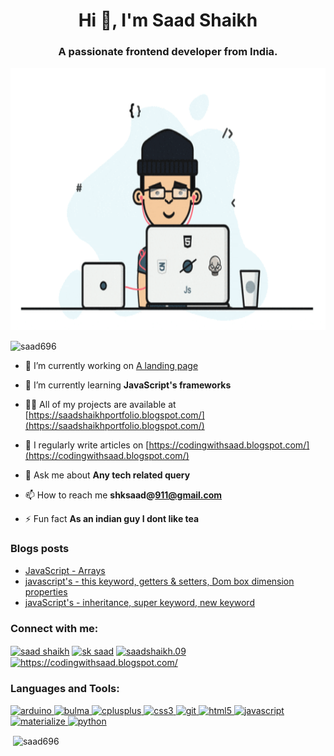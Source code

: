 <h1 align="center">Hi 👋, I'm Saad Shaikh</h1>
<h3 align="center">A passionate frontend developer from India.</h3>
<img  src = https://github.com/saad696/saad696/blob/main/man.gif width = 1080 height = 420>

<p align="left"> <img src="https://komarev.com/ghpvc/?username=saad696&label=Profile%20views&color=0e75b6&style=flat" alt="saad696" /> </p>

- 🔭 I’m currently working on [A landing page](https://saad696.github.io/coffeeWebsiteLandingPage/)

- 🌱 I’m currently learning **JavaScript's frameworks**

- 👨‍💻 All of my projects are available at [https://saadshaikhportfolio.blogspot.com/](https://saadshaikhportfolio.blogspot.com/)

- 📝 I regularly write articles on [https://codingwithsaad.blogspot.com/](https://codingwithsaad.blogspot.com/)

- 💬 Ask me about **Any tech related query**

- 📫 How to reach me **shksaad@911@gmail.com**

- ⚡ Fun fact **As an indian guy I dont like tea**

### Blogs posts
<!-- BLOG-POST-LIST:START -->
- [JavaScript - Arrays](https://codingwithsaad.blogspot.com/2020/12/javascript-arrays.html)
- [javascript's - this keyword, getters & setters, Dom box dimension properties](https://codingwithsaad.blogspot.com/2020/12/100-days-of-code-day-3-this-keyword.html)
- [javaScript's - inheritance, super keyword, new keyword](https://codingwithsaad.blogspot.com/2020/12/100-days-of-code-day-2-javascripts.html)
<!-- BLOG-POST-LIST:END -->

<h3 align="left">Connect with me:</h3>
<p align="left">
<a href="https://linkedin.com/in/saad shaikh" target="blank"><img align="center" src="https://cdn.jsdelivr.net/npm/simple-icons@3.0.1/icons/linkedin.svg" alt="saad shaikh" height="30" width="40" /></a>
<a href="https://fb.com/sk saad" target="blank"><img align="center" src="https://cdn.jsdelivr.net/npm/simple-icons@3.0.1/icons/facebook.svg" alt="sk saad" height="30" width="40" /></a>
<a href="https://instagram.com/saadshaikh.09" target="blank"><img align="center" src="https://cdn.jsdelivr.net/npm/simple-icons@3.0.1/icons/instagram.svg" alt="saadshaikh.09" height="30" width="40" /></a>
<a href="/https://codingwithsaad.blogspot.com/" target="blank"><img align="center" src="https://cdn.jsdelivr.net/npm/simple-icons@3.0.1/icons/rss.svg" alt="https://codingwithsaad.blogspot.com/" height="30" width="40" /></a>
</p>

<h3 align="left">Languages and Tools:</h3>
<p align="left"> <a href="https://www.arduino.cc/" target="_blank"> <img src="https://cdn.worldvectorlogo.com/logos/arduino-1.svg" alt="arduino" width="40" height="40"/> </a> <a href="https://bulma.io/" target="_blank"> <img src="https://raw.githubusercontent.com/gilbarbara/logos/804dc257b59e144eaca5bc6ffd16949752c6f789/logos/bulma.svg" alt="bulma" width="40" height="40"/> </a> <a href="https://www.w3schools.com/cpp/" target="_blank"> <img src="https://devicons.github.io/devicon/devicon.git/icons/cplusplus/cplusplus-original.svg" alt="cplusplus" width="40" height="40"/> </a> <a href="https://www.w3schools.com/css/" target="_blank"> <img src="https://devicons.github.io/devicon/devicon.git/icons/css3/css3-original-wordmark.svg" alt="css3" width="40" height="40"/> </a> <a href="https://git-scm.com/" target="_blank"> <img src="https://www.vectorlogo.zone/logos/git-scm/git-scm-icon.svg" alt="git" width="40" height="40"/> </a> <a href="https://www.w3.org/html/" target="_blank"> <img src="https://devicons.github.io/devicon/devicon.git/icons/html5/html5-original-wordmark.svg" alt="html5" width="40" height="40"/> </a> <a href="https://developer.mozilla.org/en-US/docs/Web/JavaScript" target="_blank"> <img src="https://devicons.github.io/devicon/devicon.git/icons/javascript/javascript-original.svg" alt="javascript" width="40" height="40"/> </a> <a href="https://materializecss.com/" target="_blank"> <img src="https://raw.githubusercontent.com/prplx/svg-logos/5585531d45d294869c4eaab4d7cf2e9c167710a9/svg/materialize.svg" alt="materialize" width="40" height="40"/> </a> <a href="https://www.python.org" target="_blank"> <img src="https://devicons.github.io/devicon/devicon.git/icons/python/python-original.svg" alt="python" width="40" height="40"/> </a> </p>

<p>&nbsp;<img align="center" src="https://github-readme-stats.vercel.app/api?username=saad696&show_icons=true&locale=en" alt="saad696" /></p>
